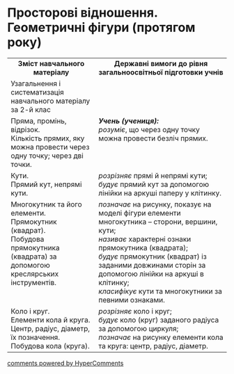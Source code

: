 <div id="hypercomments_widget" class="js-hypercomments-widget invisible"></div>

# Просторові відношення. Геометричні фігури (протягом року)
<table>
  <tr>
    <td width="40%" align="center"><b>Зміст навчального матеріалу<b></td>
    <td width="60%" align="center"><b>Державні вимоги до рівня загальноосвітньої підготовки учнів</b></td>
  </tr>
  <tr>
    <td width="40%" style="vertical-align:top !important;">Узагальнення і систематизація навчального матеріалу за
2-й клас</td>
    <td width="60%" style="vertical-align:top !important;"></td>
  </tr>
  <tr>
    <td width="40%" style="vertical-align:top !important;">Пряма, промінь, відрізок.<br> 
    Кількість прямих, яку можна провести через одну точку; через дві точки.<br></td>
    <td width="60%" style="vertical-align:top !important;">
<i><b>Учень (учениця):</b></i><br>
<i>розуміє</i>, що через одну точку можна провести безліч прямих.</td>
  </tr>
    <tr>
    <td width="40%" style="vertical-align:top !important;">Кути.<br> 
Прямий кут, непрямі кути.<br></td>
    <td width="60%" style="vertical-align:top !important;">
<i>розрізняє</i> прямі й непрямі кути;<br> 
<i>будує</i>  прямий кут за допомогою лінійки на аркуші паперу у клітинку.<br></td>
  </tr>
  <tr>
    <td width="40%" style="vertical-align:top !important;">Многокутник та його елементи.<br>
Прямокутник (квадрат). <br>
Побудова прямокутника  (квадрата) за допомогою креслярських інструментів.<br></td>
    <td width="60%" style="vertical-align:top !important;">
<i>позначає</i> на рисунку, показує на моделі фігури елементи многокутника – сторони, вершини, кути; <br>
<i>називає</i> характерні ознаки прямокутника (квадрата);<br>
<i>будує</i> прямокутник (квадрат) із заданими довжинами сторін за допомогою лінійки на аркуші в клітинку;<br>
<i>класифікує</i> кути та многокутники за певними ознаками.<br></td>
  </tr>
  <tr>
    <td width="40%" style="vertical-align:top !important;">Коло і круг.<br> 
Елементи кола й круга.<br>
Центр, радіус, діаметр, їх позначення.<br> 
Побудова кола (круга).<br></td>
    <td width="60%" style="vertical-align:top !important;">
<i>розрізняє</i> коло і круг; <br>
<i>будує</i> коло (круг) заданого радіуса за допомогою циркуля;<br>
<i>позначає</i>  на рисунку елементи кола та круга: центр, радіус, діаметр.<br></td>
  </tr>
</table>

<div class="js-hypercomments-container">
    <a href="http://hypercomments.com" class="hc-link" title="comments widget">comments powered by HyperComments</a>
</div>